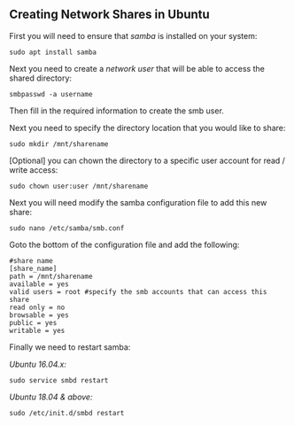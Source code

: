 ## Creating Network Shares in Ubuntu

First you will need to ensure that *samba* is installed on your system:

```shell
sudo apt install samba
```

Next you need to create a *network user* that will be able to access the shared directory:

```shell
smbpasswd -a username
```

Then fill in the required information to create the smb user.

Next you need to specify the directory location that you would like to share:

```shell
sudo mkdir /mnt/sharename
```

[Optional] you can chown the directory to a specific user account for read / write access:

```shell
sudo chown user:user /mnt/sharename
```

Next you will need modify the samba configuration file to add this new share:

```shell
sudo nano /etc/samba/smb.conf
```

Goto the bottom of the configuration file and add the following:

```shell
#share name
[share_name]
path = /mnt/sharename
available = yes
valid users = root #specify the smb accounts that can access this share
read only = no
browsable = yes
public = yes
writable = yes
```

Finally we need to restart samba:

*Ubuntu 16.04.x:*

```shell
sudo service smbd restart
```

*Ubuntu 18.04 & above:*

```shell
sudo /etc/init.d/smbd restart
```

